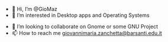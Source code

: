 - 👋 Hi, I’m @GioMaz
- 👀 I’m interested in Desktop apps and Operating Systems
<!-- - 🌱 I’m currently learning -->
- 💞️ I’m looking to collaborate on Gnome or some GNU Project
- 📫 How to reach me giovannimaria.zanchetta@barsanti.edu.it

<!---
GioMaz/GioMaz is a ✨ special ✨ repository because its `README.md` (this file) appears on your GitHub profile.
You can click the Preview link to take a look at your changes.
--->
